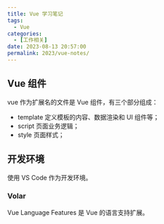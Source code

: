 ```yaml
---
title: Vue 学习笔记
tags:
  - Vue
categories:
  - [工作相关]
date: 2023-08-13 20:57:00
permalink: 2023/vue-notes/
---
```


## Vue 组件

vue 作为扩展名的文件是 Vue 组件，有三个部分组成：

 - template 定义模板的内容、数据渲染和 UI 组件等；
 - script 页面业务逻辑；
 - style 页面样式；
## 开发环境

使用 VS Code 作为开发环境。

### Volar

Vue Language Features 是 Vue 的语言支持扩展。

